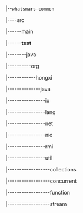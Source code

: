 |--`whatsmars-common`

|----src

|------main

|------**test**

|--------java

|----------org

|------------hongxi

|--------------java

|----------------io

|----------------lang

|----------------net

|----------------nio

|----------------rmi

|----------------util

|------------------collections

|------------------concurrent

|------------------function

|------------------stream
